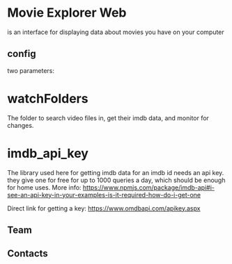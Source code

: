 # Movie Explorer Web
is an interface for displaying data about movies you have on your computer

## config
two parameters:
# watchFolders
The folder to search video files in, get their imdb data, and monitor for changes.
# imdb_api_key
The library used here for getting imdb data for an imdb id needs an api key. they give one for free for up to 1000 queries a day, which should be enough for home uses.
More info: https://www.npmjs.com/package/imdb-api#i-see-an-api-key-in-your-examples-is-it-required-how-do-i-get-one

Direct link for getting a key:
https://www.omdbapi.com/apikey.aspx
## Team

## Contacts


